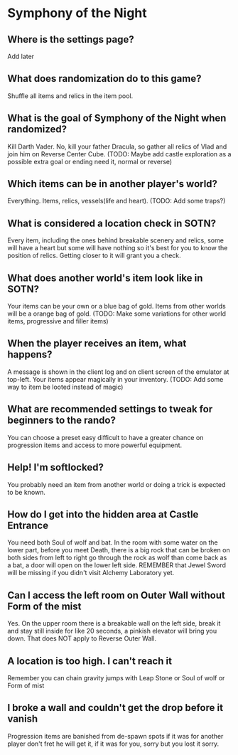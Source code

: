 # Symphony of the Night

## Where is the settings page?
Add later

## What does randomization do to this game?
Shuffle all items and relics in the item pool.

## What is the goal of Symphony of the Night when randomized?
Kill Darth Vader. No, kill your father Dracula, so gather all relics of Vlad and join him on Reverse Center Cube.
(TODO: Maybe add castle exploration as a possible extra goal or ending need it, normal or reverse)

## Which items can be in another player's world?
Everything. Items, relics, vessels(life and heart). (TODO: Add some traps?)

## What is considered a location check in SOTN?
Every item, including the ones behind breakable scenery and relics, some will have a heart but some will have
nothing so it's best for you to know the position of relics. Getting closer to it will grant you a check. 

## What does another world's item look like in SOTN?
Your items can be your own or a blue bag of gold. Items from other worlds will be a orange bag of gold.
(TODO: Make some variations for other world items, progressive and filler items)

## When the player receives an item, what happens?
A message is shown in the client log and on client screen of the emulator at top-left. Your items appear
magically in your inventory. (TODO: Add some way to item be looted instead of magic)  

## What are recommended settings to tweak for beginners to the rando?
You can choose a preset easy difficult to have a greater chance on progression items and access to more powerful
equipment.

## Help! I'm softlocked?
You probably need an item from another world or doing a trick is expected to be known.

## How do I get into the hidden area at Castle Entrance
You need both Soul of wolf and bat. In the room with some water on the lower part, before you meet Death, there is a big
rock that can be broken on both sides from left to right go through the rock as wolf than come back as a bat, a door
will open on the lower left side. REMEMBER that Jewel Sword will be missing if you didn't visit Alchemy Laboratory yet.

## Can I access the left room on Outer Wall without Form of the mist
Yes. On the upper room there is a breakable wall on the left side, break it and stay still inside for like 20 seconds,
a pinkish elevator will bring you down. That does NOT apply to Reverse Outer Wall.

## A location is too high. I can't reach it
Remember you can chain gravity jumps with Leap Stone or Soul of wolf or Form of mist

## I broke a wall and couldn't get the drop before it vanish
Progression items are banished from de-spawn spots if it was for another player don't fret he will get it, if it
was for you, sorry but you lost it sorry.
